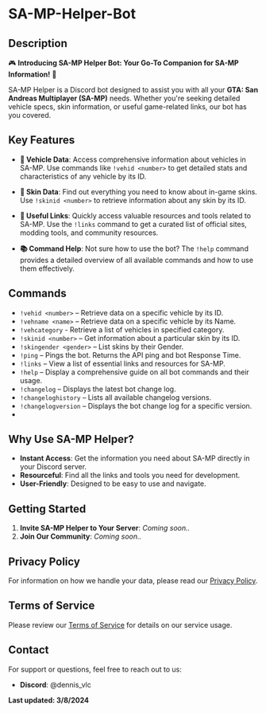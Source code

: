 # SA-MP-Helper-Bot

## Description

🎮 **Introducing SA-MP Helper Bot: Your Go-To Companion for SA-MP Information!** 🚗

SA-MP Helper is a Discord bot designed to assist you with all your **GTA: San Andreas Multiplayer (SA-MP)** needs. Whether you're seeking detailed vehicle specs, skin information, or useful game-related links, our bot has you covered.

## Key Features

- **🚙 Vehicle Data**: Access comprehensive information about vehicles in SA-MP. Use commands like `!vehid <number>` to get detailed stats and characteristics of any vehicle by its ID.

- **👕 Skin Data**: Find out everything you need to know about in-game skins. Use `!skinid <number>` to retrieve information about any skin by its ID.

- **🔗 Useful Links**: Quickly access valuable resources and tools related to SA-MP. Use the `!links` command to get a curated list of official sites, modding tools, and community resources.

- **📚 Command Help**: Not sure how to use the bot? The `!help` command provides a detailed overview of all available commands and how to use them effectively.

## Commands

- `!vehid <number>` – Retrieve data on a specific vehicle by its ID.
- `!vehname <name>` – Retrieve data on a specific vehicle by its Name.
- `!vehcategory` - Retrieve a list of vehicles in specified category.
- `!skinid <number>` – Get information about a particular skin by its ID.
- `!skingender <gender>` – List skins by their Gender.
- `!ping` – Pings the bot. Returns the API ping and bot Response Time.
- `!links` – View a list of essential links and resources for SA-MP.
- `!help` – Display a comprehensive guide on all bot commands and their usage.
- `!changelog` – Displays the latest bot change log.
- `!changeloghistory` – Lists all available changelog versions.
- `!changelogversion` – Displays the bot change log for a specific version.
- 

## Why Use SA-MP Helper?

- **Instant Access**: Get the information you need about SA-MP directly in your Discord server.
- **Resourceful**: Find all the links and tools you need for development.
- **User-Friendly**: Designed to be easy to use and navigate.

## Getting Started

1. **Invite SA-MP Helper to Your Server**: _Coming soon.._
2. **Join Our Community**: _Coming soon.._

## Privacy Policy

For information on how we handle your data, please read our [Privacy Policy](https://github.com/Art10g/SA-MP-Helper-Bot/blob/main/privacy-policy.md).

## Terms of Service

Please review our [Terms of Service](https://github.com/Art10g/SA-MP-Helper-Bot/blob/main/terms-of-service.md) for details on our service usage.

## Contact

For support or questions, feel free to reach out to us:

- **Discord**: @dennis_vlc


**Last updated: 3/8/2024**
